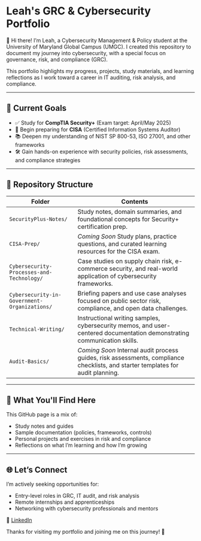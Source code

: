 # Leah's GRC & Cybersecurity Portfolio

👋 Hi there! I’m Leah, a Cybersecurity Management & Policy student at the University of Maryland Global Campus (UMGC). 
I created this repository to document my journey into cybersecurity, with a special focus on governance, risk, and compliance (GRC).

This portfolio highlights my progress, projects, study materials, and learning reflections as I work toward a career in IT auditing, risk analysis, and compliance.

---

## 🚀 Current Goals

- ✅ Study for **CompTIA Security+** (Exam target: April/May 2025)
- 📘 Begin preparing for **CISA** (Certified Information Systems Auditor)
- 📚 Deepen my understanding of NIST SP 800-53, ISO 27001, and other frameworks
- 🛠️ Gain hands-on experience with security policies, risk assessments, and compliance strategies

---

## 📂 Repository Structure

| Folder | Contents |
|--------|----------|
| `SecurityPlus-Notes/`                     | Study notes, domain summaries, and foundational concepts for Security+ certification prep. |
| `CISA-Prep/`                              | *Coming Soon* Study plans, practice questions, and curated learning resources for the CISA exam. |
| `Cybersecurity-Processes-and-Technology/` | Case studies on supply chain risk, e-commerce security, and real-world application of cybersecurity frameworks. |
| `Cybersecurity-in-Government-Organizations/` | Briefing papers and use case analyses focused on public sector risk, compliance, and open data challenges. |
| `Technical-Writing/`                      | Instructional writing samples, cybersecurity memos, and user-centered documentation demonstrating communication skills. |
| `Audit-Basics/`                           | *Coming Soon* Internal audit process guides, risk assessments, compliance checklists, and starter templates for audit planning. |


---

## 🧠 What You'll Find Here

This GitHub page is a mix of:
- Study notes and guides
- Sample documentation (policies, frameworks, controls)
- Personal projects and exercises in risk and compliance
- Reflections on what I’m learning and how I’m growing

---

## 🌐 Let’s Connect

I’m actively seeking opportunities for:
- Entry-level roles in GRC, IT audit, and risk analysis
- Remote internships and apprenticeships
- Networking with cybersecurity professionals and mentors

🔗 [LinkedIn](https://www.linkedin.com/in/leah-livingston-26692778/) 

Thanks for visiting my portfolio and joining me on this journey! 🚀
<!---
cyber-leah/cyber-leah is a ✨ special ✨ repository because its `README.md` (this file) appears on your GitHub profile.
You can click the Preview link to take a look at your changes.
--->
